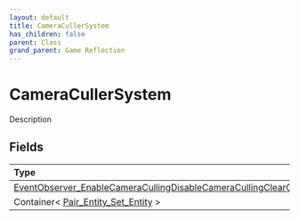 ```yaml
---
layout: default
title: CameraCullerSystem
has_children: false
parent: Class
grand_parent: Game Reflection
---
```

# CameraCullerSystem
Description 

## Fields

| Type | Name |
|:----------|:--------------|
| [EventObserver_EnableCameraCullingDisableCameraCullingClearCameraCulling](/riftbreaker-wiki/docs/game-reflection/classes/event_observer__enable_camera_culling_disable_camera_culling_clear_camera_culling/) | events |
| Container< [Pair_Entity_Set_Entity](/riftbreaker-wiki/docs/game-reflection/classes/pair__entity__set__entity/) > | entities |

